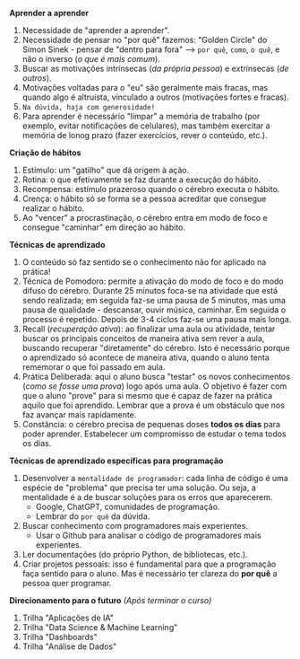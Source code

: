 **Aprender a aprender**
1. Necessidade de "aprender a aprender".
2. Necessidade de pensar no "por quê" fazemos: "Golden Circle" do Simon Sinek - pensar de "dentro para fora" --> `por quê`, `como`, `o quê`, e não o inverso (_o que é mais comum_).
3. Buscar as motivações intrínsecas (_da própria pessoa_) e extrínsecas (_de outros_).
4. Motivações voltadas para o "eu" são geralmente mais fracas, mas quando algo é altruísta, vinculado a outros (motivações fortes e fracas).
5. `Na dúvida, haja com generosidade!`
7. Para aprender é necessário "limpar" a memória de trabalho (por exemplo, evitar notificações de celulares), mas também exercitar a memória de lonog prazo (fazer exercícios, rever o conteúdo, etc.).

**Criação de hábitos**
1. Estímulo: um "gatilho" que dá origem à ação.
2. Rotina: o que efetivamente se faz durante a execução do hábito.
3. Recompensa: estímulo prazeroso quando o cérebro executa o hábito.
4. Crença: o hábito só se forma se a pessoa acreditar que consegue realizar o hábito.
5. Ao "vencer" a procrastinação, o cérebro entra em modo de foco e consegue "caminhar" em direção ao hábito.

**Técnicas de aprendizado**
1. O conteúdo só faz sentido se o conhecimento não for aplicado na prática!
2. Técnica de Pomodoro: permite a ativação do modo de foco e do modo difuso do cérebro. Durante 25 minutos foca-se na atividade que está sendo realizada; em seguida faz-se uma pausa de 5 minutos, mas uma pausa de qualidade - descansar, ouvir música, caminhar. Em seguida o processo é repetido. Depois de 3-4 ciclos faz-se uma pausa mais longa.
3. Recall (_recuperação ativa_): ao finalizar uma aula ou atividade, tentar buscar os principais conceitos de maneira ativa sem rever a aula, buscando recuperar "diretamente" do cérebro. Isto é necessário porque o aprendizado só acontece de maneira ativa, quando o aluno tenta rememorar o que foi passado em aula.
4. Prática Deliberada: aqui o aluno busca "testar" os novos conhecimentos (_como se fosse uma prova_) logo após uma aula. O objetivo é fazer com que o aluno "prove" para si mesmo que é capaz de fazer na prática aquilo que foi aprendido. Lembrar que a prova é um obstáculo que nos faz avançar mais rapidamente.
5. Constância: o cérebro precisa de pequenas doses **todos os dias** para poder aprender. Estabelecer um compromisso de estudar o tema todos os dias.

**Técnicas de aprendizado específicas para programação**
1. Desenvolver a `mentalidade de programador`: cada linha de código é uma espécie de "problema" que precisa ter uma solução. Ou seja, a mentalidade é a de buscar soluções para os erros que aparecerem.
    * Google, ChatGPT, comunidades de programação.
    * Lembrar do `por quê` da dúvida.
2. Buscar conhecimento com programadores mais experientes.
    * Usar o Github para analisar o código de programadores mais experientes.
3. Ler documentações (do próprio Python, de bibliotecas, etc.).
4. Criar projetos pessoais: isso é fundamental para que a programação faça sentido para o aluno. Mas é necessário ter clareza do **por quê** a pessoa quer programar.

**Direcionamento para o futuro**
_(Após terminar o curso)_
1. Trilha "Aplicações de IA"
2. Trilha "Data Science & Machine Learning"
3. Trilha "Dashboards"
4. Trilha "Análise de Dados"